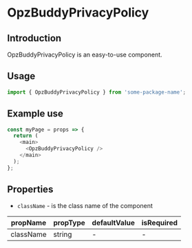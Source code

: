 # OpzBuddyPrivacyPolicy

<!-- STORY -->

## Introduction

OpzBuddyPrivacyPolicy is an easy-to-use component.

## Usage

```javascript
import { OpzBuddyPrivacyPolicy } from 'some-package-name';
```

## Example use

```javascript
const myPage = props => {
  return (
    <main>
      <OpzBuddyPrivacyPolicy />
    </main>
  );
};
```

## Properties

- `className` - is the class name of the component

| propName  | propType | defaultValue | isRequired |
| --------- | -------- | ------------ | ---------- |
| className | string   | -            | -          |
